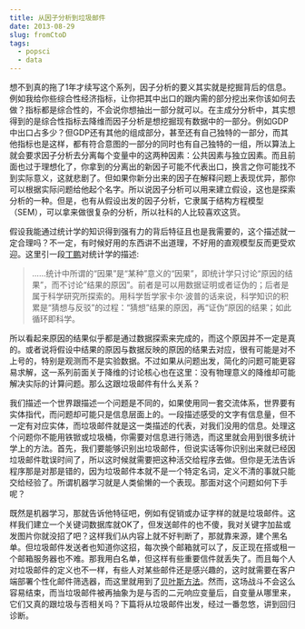 ```yaml
---
title: 从因子分析到垃圾邮件
date: 2013-08-29
slug: fromCtoD
tags:
  - popsci
  - data
---
```


想不到真的拖了1年才续写这个系列，因子分析的要义其实就是挖掘背后的信息。例如我给你些综合性经济指标，让你把其中出口的跟内需的部分挖出来你该如何去做？指标都是综合性的，不会说你想抽出一部分就可以。在主成分分析中，其实想得到的是综合性指标去降维而因子分析是想挖掘现有数据中的一部分。例如GDP中出口占多少？但GDP还有其他的组成部分，甚至还有自己独特的一部分，而其他指标也是这样，都有符合意图的一部分的同时也有自己独特的一组，所以算法上就会要求因子分析去分离每个变量中的这两种因素：公共因素与独立因素。而且前面也过于理想化了，你拿到的分离出的新因子可能不代表出口，换言之你可能找不到实际意义，这就悲剧了。但如果你新分出来的因子在解释问题上表现优异，那你可以根据实际问题给他起个名字。所以说因子分析可以用来建立假设，这也是探索分析的一种。但是，也有从假设出发的因子分析，它隶属于结构方程模型（SEM），可以拿来做很复杂的分析，所以社科的人比较喜欢这货。

假设我能通过统计学的知识得到强有力的背后特征且也是我需要的，这个描述就一定合理吗？不一定，有时候好用的东西讲不出道理，不好用的直观模型反而更受欢迎。这里引一段[丁鹏](http://cos.name/2012/04/causality4-observational-study-ignorability-and-propensity-score/)对统计学的描述:

> ……统计中所谓的“因果”是“某种”意义的“因果”，即统计学只讨论“原因的结果”，而不讨论“结果的原因”。前者是可以用数据证明或者证伪的；后者是属于科学研究所探索的。用科学哲学家卡尔·波普的话来说，科学知识的积累是“猜想与反驳”的过程：“猜想”结果的原因，再“证伪”原因的结果；如此循环即科学。

所以看起来原因的结果似乎都是通过数据探索来完成的，而这个原因并不一定是真的。或者说将假设中结果的原因与数据反映的原因的结果去对应，很有可能是对不上号的，特别是观测而不是实验数据。不过如果从问题出发，简化的问题可能更容易求解，这一系列前面关于降维的讨论核心也在这里：没有物理意义的降维却可能解决实际的计算问题。那么这跟垃圾邮件有什么关系？

我们描述一个世界跟描述一个问题是不同的，如果使用同一套交流体系，世界要有实体指代，而问题却可能只是信息层面上的。一段描述感受的文字有信息量，但不一定有对应实体，而垃圾邮件就是这一类描述的代表，对我们没用的信息。处理这个问题你不能用铁锨或垃圾桶，你需要对信息进行筛选，而这里就会用到很多统计学上的方法。首先，我们要能够识别出垃圾邮件，但说实话等你识别出来就已经因垃圾邮件耽误时间了，所以这时候就需要把这种活交给程序去做。但你是无法告诉程序那是对那是错的，因为垃圾邮件本就不是一个特定名词，定义不清的事就只能交给经验了。所谓机器学习就是人类偷懒的一个表现。那面对这个问题如何下手呢？

既然是机器学习，那就告诉他特征吧，例如有促销或办证字样的就是垃圾邮件。这样我们建立一个关键词数据库就OK了，但发送邮件的也不傻，我对关键字加盐或发图片你就没招了吧？这样我们从内容上就不好判断了，那就靠来源，建个黑名单。但垃圾邮件发送者也知道你这招，每次换个邮箱就可以了，反正现在搭或租一个邮箱服务器也不难。那我用白名单，但这样有些重要信件就丢失了。而且每个人对垃圾邮件的定义也不一样，有些人对某些邮件还是感兴趣的，这时就需要在客户端部署个性化邮件筛选器，而这里就用到了[贝叶斯方法](http://www.ruanyifeng.com/blog/2011/08/bayesian_inference_part_two.html)。然而，这场战斗不会这么容易结束，而当垃圾邮件被再抽象为是与否的二元响应变量后，自变量从哪里来，它们又真的跟垃圾与否相关吗？下篇将从垃圾邮件出发，经过一番忽悠，讲到回归诊断。

